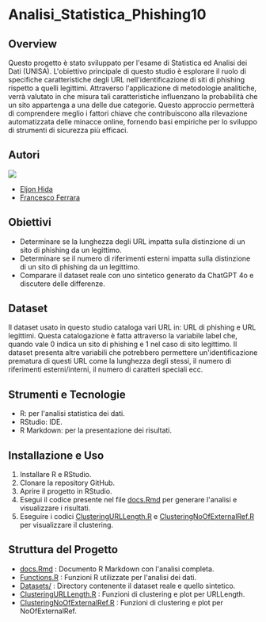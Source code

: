 # Analisi_Statistica_Phishing10

## Overview
Questo progetto è stato sviluppato per l'esame di Statistica ed Analisi dei Dati (UNISA). L'obiettivo principale di questo studio è esplorare il ruolo di specifiche caratteristiche degli URL nell'identificazione di siti di phishing rispetto a quelli legittimi. Attraverso l'applicazione di metodologie analitiche, verrà valutato in che misura tali caratteristiche influenzano la probabilità che un sito appartenga a una delle due categorie. Questo approccio permetterà di comprendere meglio i fattori chiave che contribuiscono alla rilevazione automatizzata delle minacce online, fornendo basi empiriche per lo sviluppo di strumenti di sicurezza più efficaci.

## Autori
<a href="https://github.com/Eljon99/Analisi_Statistica_Phishing10/graphs/contributors">
  <img src="https://contrib.rocks/image?repo=Eljon99/Analisi_Statistica_Phishing10" />
</a>

* [Eljon Hida](https://github.com/Eljon99)
* [Francesco Ferrara](https://github.com/Rokuoganz)

## Obiettivi
- Determinare se la lunghezza degli URL impatta sulla distinzione di un sito di phishing da un legittimo.
- Determinare se il numero di riferimenti esterni impatta sulla distinzione di un sito di phishing da un legittimo.
- Comparare il dataset reale con uno sintetico generato da ChatGPT 4o e discutere delle differenze.

## Dataset
Il dataset usato in questo studio cataloga vari URL in: URL di phishing e URL legittimi. Questa catalogazione è fatta attraverso la variabile label che, quando vale 0 indica un sito di phishing e 1 nel caso di sito legittimo. Il dataset presenta altre variabili che potrebbero permettere un'identificazione prematura di questi URL come la lunghezza degli stessi, il numero di riferimenti esterni/interni, il numero di caratteri speciali ecc.

## Strumenti e Tecnologie
- R: per l'analisi statistica dei dati.
- RStudio: IDE.
- R Markdown: per la presentazione dei risultati.

## Installazione e Uso
1. Installare R e RStudio.
2. Clonare la repository GitHub.
3. Aprire il progetto in RStudio.
4. Esegui il codice presente nel file [docs.Rmd](docs.Rmd) per generare l'analisi e visualizzare i risultati.
5. Eseguire i codici [ClusteringURLLength.R](ClusteringURLLength.R) e [ClusteringNoOfExternalRef.R](ClusteringNoOfExternalRef.R) per visualizzare il clustering.

## Struttura del Progetto
- [docs.Rmd](docs.Rmd) : Documento R Markdown con l'analisi completa.
- [Functions.R](Functions.R) : Funzioni R utilizzate per l'analisi dei dati.
- [Datasets/](Datasets/) : Directory contenente il dataset reale e quello sintetico.
- [ClusteringURLLength.R](ClusteringURLLength.R) : Funzioni di clustering e plot per URLLength.
- [ClusteringNoOfExternalRef.R](ClusteringNoOfExternalRef.R) : Funzioni di clustering e plot per NoOfExternalRef.  
